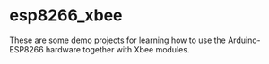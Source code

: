 # esp8266_xbee
These are some demo projects for learning how to use the Arduino-ESP8266 hardware together with Xbee modules.
